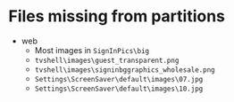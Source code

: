 # Files missing from partitions

- web
	- Most images in `SignInPics\big`
	- `tvshell\images\guest_transparent.png`
	- `tvshell\images\signinbggraphics_wholesale.png`
	- `Settings\ScreenSaver\default\images\07.jpg`
	- `Settings\ScreenSaver\default\images\10.jpg`

